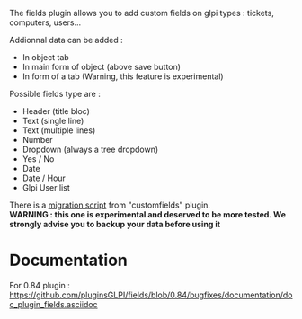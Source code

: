 The fields plugin allows you to add custom fields on glpi types : tickets, computers, users...  

Addionnal data can be added :
 * In object tab
 * In main form of object (above save button)
 * In form of a tab (Warning, this feature is experimental)

Possible fields type are :
 * Header (title bloc)
 * Text (single line)
 * Text (multiple lines)
 * Number
 * Dropdown (always a tree dropdown)
 * Yes / No
 * Date
 * Date / Hour
 * Glpi User list

There is a [migration script](https://github.com/pluginsGLPI/customfields/blob/master/scripts/migrate-to-fields.php) from "customfields" plugin.  
**WARNING : this one is experimental and deserved to be more tested. We strongly advise you to backup your data before using it**


Documentation
=============

For 0.84 plugin : https://github.com/pluginsGLPI/fields/blob/0.84/bugfixes/documentation/doc_plugin_fields.asciidoc

